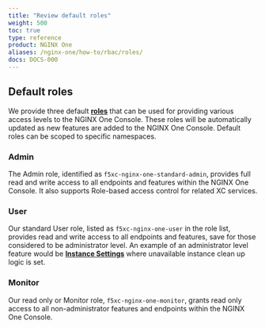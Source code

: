 ```yaml
---
title: "Review default roles"
weight: 500
toc: true
type: reference
product: NGINX One
aliases: /nginx-one/how-to/rbac/roles/
docs: DOCS-000
---
```


## Default roles

We provide three default **[roles](https://docs.cloud.f5.com/docs-v2/administration/how-tos/user-mgmt/roles)** that can be used for providing various access levels to the NGINX One Console. These roles will be automatically updated as new features are added to the NGINX One Console. Default roles can be scoped to specific namespaces.

### Admin

The Admin role, identified as `f5xc-nginx-one-standard-admin`, provides full read and write access to all endpoints and features within the NGINX One Console. 
It also supports Role-based access control for related XC services.<!--, as described in [Role-based Access Control Concepts](https://docs.cloud.f5.com/docs-v2/administration/how-tos/user-mgmt/rbac).-->

### User

Our standard User role, listed as `f5xc-nginx-one-user` in the role list, provides read and write access to all endpoints and features, save for those considered to be administrator level. An example of an administrator level feature would be **[Instance Settings](https://docs.nginx.com/nginx-one/how-to/nginx-configs/clean-up-unavailable-instances/)** where unavailable instance clean up logic is set.

### Monitor

Our read only or Monitor role, `f5xc-nginx-one-monitor`, grants read only access to all non-administrator features and endpoints within the NGINX One Console.

